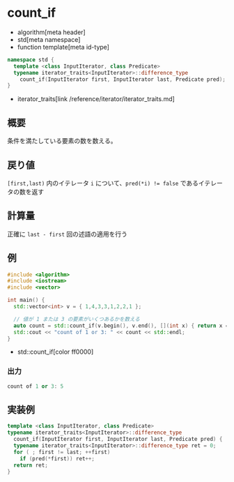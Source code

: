 # count_if
* algorithm[meta header]
* std[meta namespace]
* function template[meta id-type]

```cpp
namespace std {
  template <class InputIterator, class Predicate>
  typename iterator_traits<InputIterator>::difference_type
    count_if(InputIterator first, InputIterator last, Predicate pred);
}
```
* iterator_traits[link /reference/iterator/iterator_traits.md]

## 概要
条件を満たしている要素の数を数える。


## 戻り値
`[first,last)` 内のイテレータ `i` について、`pred(*i) != false` であるイテレータの数を返す


## 計算量
正確に `last - first` 回の述語の適用を行う


## 例
```cpp
#include <algorithm>
#include <iostream>
#include <vector>

int main() {
  std::vector<int> v = { 1,4,3,3,1,2,2,1 };

  // 値が 1 または 3 の要素がいくつあるかを数える
  auto count = std::count_if(v.begin(), v.end(), [](int x) { return x == 1 || x == 3; });
  std::cout << "count of 1 or 3: " << count << std::endl;
}
```
* std::count_if[color ff0000]

### 出力
```cpp
count of 1 or 3: 5
```


## 実装例
```cpp
template <class InputIterator, class Predicate>
typename iterator_traits<InputIterator>::difference_type
  count_if(InputIterator first, InputIterator last, Predicate pred) {
  typename iterator_traits<InputIterator>::difference_type ret = 0;
  for ( ; first != last; ++first)
    if (pred(*first)) ret++;
  return ret;
}
```

